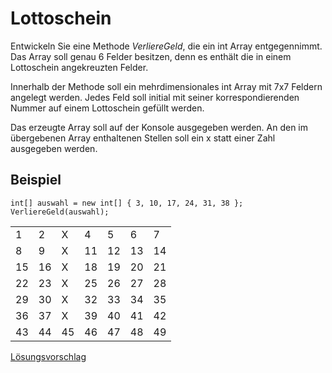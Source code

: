 # Lottoschein
 Entwickeln Sie eine Methode *VerliereGeld*, die ein int Array entgegennimmt. Das Array soll genau 6 Felder besitzen, denn es enthält die in einem Lottoschein angekreuzten Felder.

 Innerhalb der Methode soll ein mehrdimensionales int Array mit 7x7 Feldern angelegt werden. Jedes Feld soll initial mit seiner korrespondierenden Nummer auf einem Lottoschein gefüllt werden.

Das erzeugte Array soll auf der Konsole ausgegeben werden. An den im übergebenen Array enthaltenen Stellen soll ein x statt einer Zahl ausgegeben werden.

## Beispiel
```int[] auswahl = new int[] { 3, 10, 17, 24, 31, 38 };```
```VerliereGeld(auswahl);```

<table><tr><td>1</td><td>2</td><td>X</td><td>4</td><td>5</td><td>6</td><td>7</td></tr><tr><td>8</td><td>9</td><td>X</td><td>11</td><td>12</td><td>13</td><td>14</td></tr><tr><td>15</td><td>16</td><td>X</td><td>18</td><td>19</td><td>20</td><td>21</td></tr><tr><td>22</td><td>23</td><td>X</td><td>25</td><td>26</td><td>27</td><td>28</td></tr><tr><td>29</td><td>30</td><td>X</td><td>32</td><td>33</td><td>34</td><td>35</td></tr><tr><td>36</td><td>37</td><td>X</td><td>39</td><td>40</td><td>41</td><td>42</td></tr><tr><td>43</td><td>44</td><td>45</td><td>46</td><td>47</td><td>48</td><td>49</td></tr></table>

[Lösungsvorschlag](https://gist.github.com/gsoTH/58ccbbfa569b71484a0267ac81629bd9)

